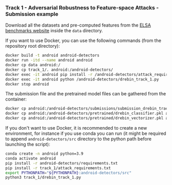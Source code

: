 ### Track 1 - Adversarial Robustness to Feature-space Attacks - Submission example

Download all the datasets and pre-computed features from the [ELSA benchmarks website](https://benchmarks.elsa-ai.eu/?ch=6&com=downloads) inside the `data` directory.

If you want to use Docker, you can use the following commands (from the repository root directory):
```bash
docker build -t android android-detectors
docker run -itd --name android android
docker cp data android:/
docker cp track_1/. android:/android-detectors/
docker exec -it android pip install -r /android-detectors/attack_requirements.txt
docker exec -it android python /android-detectors/drebin_track_1.py
docker stop android
```
The submission file and the pretrained model files can be gathered from the container:
```bash
docker cp android:/android-detectors/submissions/submission_drebin_track_1.json track_1/submissions/
docker cp android:/android-detectors/pretrained/drebin_classifier.pkl android-detectors/pretrained/
docker cp android:/android-detectors/pretrained/drebin_vectorizer.pkl android-detectors/pretrained/
```

If you don't want to use Docker, it is recommended to create a new environment, for instance if you use conda you can run (it might be required to append `android-detectors/src` directory to the python path before launching the script):
```bash
conda create -n android python=3.9
conda activate android
pip install -r android-detectors/requirements.txt
pip install -r track_1/attack_requirements.txt
export PYTHONPATH="${PYTHONPATH}:android-detectors/src"
python3 track_1/drebin_track_1.py
```